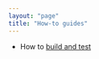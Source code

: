 ```yaml
---
layout: "page"
title: "How-to guides"
---
```

- How to [build and test](https://earth-system-radiation.github.io/rte-rrtmgp/how-tos/build-and-test.html)
